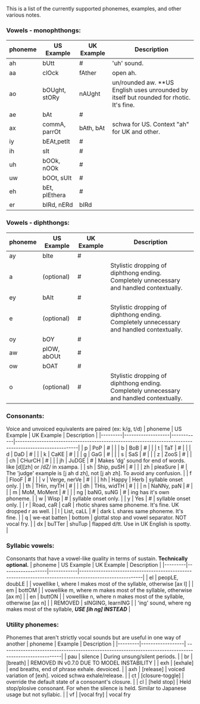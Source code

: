 This is a list of the currently supported phonemes, examples, and other various notes.

### Vowels - monophthongs:
| phoneme | US Example        | UK Example | Description                                                                                            |
|---------|-------------------|------------|--------------------------------------------------------------------------------------------------------|
| ah      | bUtt              | #          | 'uh' sound.                                                                                            |
| aa      | clOck             | fAther     | open ah.                                                                                               |
| ao      | bOUght, stORy     | nAUght     | un/rounded aw. **US English uses unrounded by itself but rounded for rhotic. It's fine.                |
| ae      | bAt               | #          |                                                                                                        |
| ax      | commA, parrOt     | bAth, bAt  | schwa for US. Context "ah" for UK and other.                                                           |
| iy      | bEAt,petIt        | #          |                                                                                                        |
| ih      | sIt               | #          |                                                                                                        |
| uh      | bOOk, nOOk        | #          |                                                                                                        |
| uw      | bOOt, sUIt        | #          |                                                                                                        |
| eh      | bEt, plEthera     | #          |                                                                                                        |
| er      | bIRd, nERd        | bIRd       |                                                                                                        |
### Vowels - diphthongs:
| phoneme | US Example        | UK Example | Description                                                                                            |
|---------|-------------------|------------|--------------------------------------------------------------------------------------------------------|
| ay      | bIte              | #          |                                                                                                        |
| a       | (optional)        | #          | Stylistic dropping of diphthong ending. Completely unnecessary and handled contextually.               |
| ey      | bAIt              | #          |                                                                                                        |
| e       | (optional)        | #          | Stylistic dropping of diphthong ending. Completely unnecessary and handled contextually.               |
| oy      | bOY               | #          |                                                                                                        |
| aw      | plOW, abOUt       | #          |                                                                                                        |
| ow      | bOAT              | #          |                                                                                                        |
| o       | (optional)        | #          | Stylistic dropping of diphthong ending. Completely unnecessary and handled contextually.               |
### Consonants:
Voice and unvoiced equivalents are paired (ex: k/g, t/d)
| phoneme | US Example        | UK Example | Description                                                                                            |
|---------|-------------------|------------|--------------------------------------------------------------------------------------------------------|
| p       | PoP               | #          |                                                                                                        |
| b       | BoB               | #          |                                                                                                        |
| t       | TaT               | #          |                                                                                                        |
| d       | DaD               | #          |                                                                                                        |
| k       | CaKE              | #          |                                                                                                        |
| g       | GaG               | #          |                                                                                                        |
| s       | SaS               | #          |                                                                                                        |
| z       | ZooS              | #          |                                                                                                        |
| ch      | CHurCH            | #          |                                                                                                        |
| jh      | JuDGE             | #          | Makes 'dg' sound for end of words. like [d][zh] or /dZ/ in xsampa.                                     |
| sh      | Ship, puSH        | #          |                                                                                                        |
| zh      | pleaSure          | #          | The 'judge' example is [j ah d zh], not [j ah zh]. To avoid any confusion.                             |
| f       | FlooF             | #          |                                                                                                        |
| v       | Verge, nerVe      | #          |                                                                                                        |
| hh      | Happy             | Herb       | syllable onset only.                                                                                   |
| th      | THin, myTH        | #          |                                                                                                        |
| dh      | THis, widTH       | #          |                                                                                                        |
| n       | NaNNy, paN        | #          |                                                                                                        |
| m       | MoM, MoMent       | #          |                                                                                                        |
| ng      | baNG, suNG        | #          | ing has it's own phoneme.                                                                              |
| w       | Wisp              | #          | syllable onset only.                                                                                   |
| y       | Yes               | #          | syllable onset only.                                                                                   |
| r       | Road, caR         | caR        | rhotic shares same phoneme. It's fine. UK dropped r as well.                                           |
| l       | List, caLL        | #          | dark L shares same phoneme. It's fine.                                                                 |
| q       | we-eat batten     | bottom     | glottal stop and vowel separator. NOT vocal fry.                                                       |
| dx      | buTTer            | shuTup     | flapped d/tt. Use in UK English is spotty.                                                             |
### Syllabic vowels:
Consonants that have a vowel-like quality in terms of sustain. **Technically optional.**
| phoneme | US Example        | UK Example | Description                                                                                            |
|---------|-------------------|------------|--------------------------------------------------------------------------------------------------------|
| el      | peopLE, doubLE    |            | vowellike l, where l makes most of the syllable, otherwise [ax l]                                      |
| em      | bottOM            |            | vowellike m, where m makes most of the syllable, otherwise [ax m]                                      |
| en      | buttON            |            | vowellike n, where n makes most of the syllable, otherwise [ax n]                                      |
| REMOVED | sINGING, learnING |            | 'ing' sound, where ng makes most of the syllable, _**USE [ih ng] INSTEAD**_                            |
### Utility phonemes:
Phonemes that aren't strictly vocal sounds but are useful in one way of another
| phoneme | Example          | Description                                                                                            |
|---------|------------------| -------------------------------------------------------------------------------------------------------|
| pau     | silence          | During unsung/silent periods.                                                                          |
| br      | [breath]         | REMOVED IN v0.7.0 DUE TO MODEL INSTABILITY                                                             |
| exh     | [exhale]         | end breaths, end of phrase exhale. devoiced.                                                           |
| axh     | [release]        | voiced variation of [exh]. voiced schwa exhale/release.                                                |
| ct      | [closure-toggle] | override the default state of a consonant's closure.                                                   |
| cl      | [held stop]      | Held stop/plosive consonant. For when the silence is held. Similar to Japanese usage but not syllabic. |
| vf      | [vocal fry]      | vocal fry    
